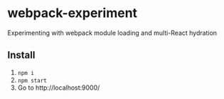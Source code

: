 # webpack-experiment

Experimenting with webpack module loading and multi-React hydration

## Install

1. `npm i`
1. `npm start`
1. Go to http://localhost:9000/
